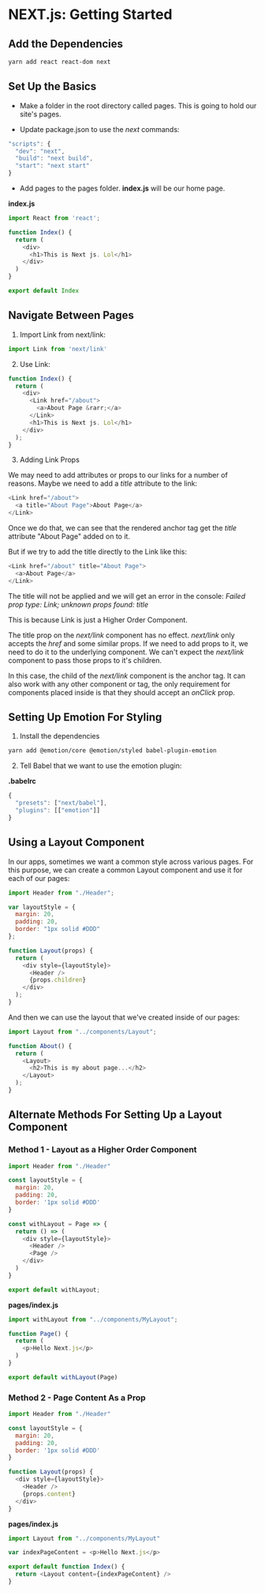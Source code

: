 # NEXT.js: Getting Started

## Add the Dependencies

```bash
yarn add react react-dom next
```

## Set Up the Basics

- Make a folder in the root directory called pages. This is going to hold our site's pages.

- Update package.json to use the *next* commands:

```javascript
"scripts": {
  "dev": "next",
  "build": "next build",
  "start": "next start"
}
```

- Add pages to the pages folder. **index.js** will be our home page.

**index.js**

```javascript
import React from 'react';

function Index() {
  return (
    <div>
      <h1>This is Next js. Lol</h1>
    </div>
  )
}

export default Index
```

## Navigate Between Pages

1. Import Link from next/link:

```javascript
import Link from 'next/link'
```

2. Use Link:

```javascript
function Index() {
  return (
    <div>
      <Link href="/about">
        <a>About Page &rarr;</a>
      </Link>
      <h1>This is Next js. Lol</h1>
    </div>
  );
}
```

3. Adding Link Props

We may need to add attributes or props to our links for a number of reasons. Maybe we need to add a *title* attribute to the link:

```javascript
<Link href="/about">
  <a title="About Page">About Page</a>
</Link>
```

Once we do that, we can see that the rendered anchor tag get the *title* attribute "About Page" added on to it. 

But if we try to add the title directly to the Link like this:

```javascript
<Link href="/about" title="About Page">
  <a>About Page</a>
</Link>
```

The title will not be applied and we will get an error in the console: *Failed prop type: Link; unknown props found: title*

This is because Link is just a Higher Order Component.

The title prop on the *next/link* component has no effect. *next/link* only accepts the *href* and some similar props. If we need to add props to it, we need to do it to the underlying component. We can't expect the *next/link* component to pass those props to it's children.

In this case, the child of the *next/link* component is the anchor tag. It can also work with any other component or tag, the only requirement for components placed inside *<Link />* is that they should accept an *onClick* prop.

## Setting Up Emotion For Styling

1. Install the dependencies

```bash
yarn add @emotion/core @emotion/styled babel-plugin-emotion
```

2. Tell Babel that we want to use the emotion plugin:

**.babelrc**

```javascript
{
  "presets": ["next/babel"],
  "plugins": [["emotion"]]
}
```

## Using a Layout Component

In our apps, sometimes we want a common style across various pages. For this purpose, we can create a common Layout component and use it for each of our pages:

```javascript
import Header from "./Header";

var layoutStyle = {
  margin: 20,
  padding: 20,
  border: "1px solid #DDD"
};

function Layout(props) {
  return (
    <div style={layoutStyle}>
      <Header />
      {props.children}
    </div>
  );
}
```

And then we can use the layout that we've created inside of our pages:

```javascript
import Layout from "../components/Layout";

function About() {
  return (
    <Layout>
      <h2>This is my about page...</h2>
    </Layout>
  );
}
```

## Alternate Methods For Setting Up a Layout Component

### Method 1 - Layout as a Higher Order Component

```javascript
import Header from "./Header"

const layoutStyle = {
  margin: 20,
  padding: 20,
  border: '1px solid #DDD'
}

const withLayout = Page => {
  return () => (
    <div style={layoutStyle}>
      <Header />
      <Page />
    </div>
  )
}

export default withLayout;
```

**pages/index.js**

```javascript
import withLayout from "../components/MyLayout";

function Page() {
  return (
    <p>Hello Next.js</p>
  )
}

export default withLayout(Page)
```

### Method 2 - Page Content As a Prop

```javascript
import Header from "./Header"

const layoutStyle = {
  margin: 20,
  padding: 20,
  border: '1px solid #DDD'
}

function Layout(props) {
  <div style={layoutStyle}>
    <Header />
    {props.content}
  </div>
}
```

**pages/index.js**

```javascript
import Layout from "../components/MyLayout"

var indexPageContent = <p>Hello Next.js</p>

export default function Index() {
  return <Layout content={indexPageContent} />
}
```